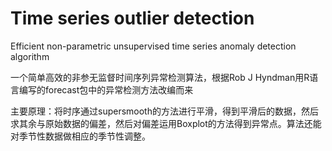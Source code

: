 # Time series outlier detection

Efficient non-parametric unsupervised time series anomaly detection algorithm

一个简单高效的非参无监督时间序列异常检测算法，根据Rob J Hyndman用R语言编写的forecast包中的异常检测方法改编而来

主要原理：将时序通过supersmooth的方法进行平滑，得到平滑后的数据，然后求其余与原始数据的偏差，然后对偏差运用Boxplot的方法得到异常点。算法还能对季节性数据做相应的季节性调整。
